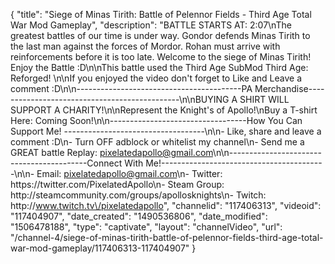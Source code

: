 {
    "title": "Siege of Minas Tirith: Battle of Pelennor Fields - Third Age Total War Mod Gameplay",
    "description": "BATTLE STARTS AT: 2:07\nThe greatest battles of our time is under way.  Gondor defends Minas Tirith to the last man against the forces of Mordor.  Rohan must arrive with reinforcements before it is too late.  Welcome to the siege of Minas Tirith! Enjoy the Battle :D\n\nThis battle used the Third Age SubMod Third Age: Reforged!  \n\nIf you enjoyed the video don't forget to Like and Leave a comment :D\n\n-----------------------------------------PA Merchandise----------------------------------------------\n\nBUYING A SHIRT WILL SUPPORT A CHARITY!\n\nRepresent the Knight's of Apollo!\nBuy a T-shirt Here: Coming Soon!\n\n----------------------------------How You Can Support Me! -----------------------------------\n\n- Like, share and leave a comment :D\n- Turn OFF adblock or whitelist my channel\n- Send me a GREAT battle Replay: pixelatedapollo@gmail.com\n\n------------------------------------------Connect With Me!-----------------------------------------\n\n- Email: pixelatedapollo@gmail.com\n- Twitter: https:\/\/twitter.com\/PixelatedApollo\n- Steam Group:  http:\/\/steamcommunity.com\/groups\/apollosknights\n- Twitch: http:\/\/www.twitch.tv\/pixelatedapollo",
    "channelid": "117406313",
    "videoid": "117404907",
    "date_created": "1490536806",
    "date_modified": "1506478188",
    "type": "captivate",
    "layout": "channelVideo",
    "url": "\/channel-4\/siege-of-minas-tirith-battle-of-pelennor-fields-third-age-total-war-mod-gameplay\/117406313-117404907"
}